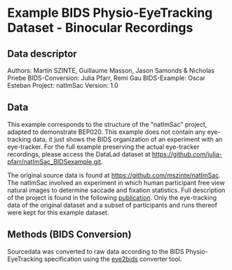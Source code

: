 # Example BIDS Physio-EyeTracking Dataset - Binocular Recordings

## Data descriptor 

Authors: Martin SZINTE, Guillaume Masson, Jason Samonds & Nicholas Priebe
BIDS-Conversion: Julia Pfarr, Remi Gau
BIDS-Example: Oscar Esteban
Project: natImSac
Version: 1.0

## Data

This example corresponds to the structure of the "natImSac" project, adapted to demonstrate BEP020.
This example does not contain any eye-tracking data, it just shows the BIDS organization of an experiment with an eye-tracker.
For the full example preserving the actual eye-tracker recordings, please access the DataLad dataset at https://github.com/julia-pfarr/natImSac_BIDSexample.git. 

The original source data is found at https://github.com/mszinte/natImSac.
The natImSac involved an experiment in which human participant free view natural images to determine saccade and fixation statistics.
Full description of the project is found in the following [publication](https://doi.org/10.1523/ENEURO.0287-23.2023).
Only the eye-tracking data of the original dataset and a subset of participants and runs thereof were kept for this example dataset. 

## Methods (BIDS Conversion)

Sourcedata was converted to raw data according to the BIDS Physio-EyeTracking specification using the [eye2bids](https://github.com/bids-standard/eye2bids) converter tool. 

